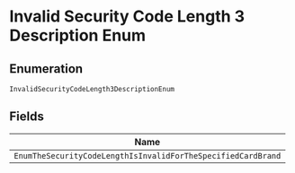 
# Invalid Security Code Length 3 Description Enum

## Enumeration

`InvalidSecurityCodeLength3DescriptionEnum`

## Fields

| Name |
|  --- |
| `EnumTheSecurityCodeLengthIsInvalidForTheSpecifiedCardBrand` |

